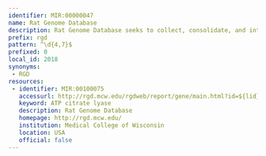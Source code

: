 ```yaml
---
identifier: MIR:00000047
name: Rat Genome Database
description: Rat Genome Database seeks to collect, consolidate, and integrate rat genomic and genetic data with curated functional and physiological data and make these data widely available to the scientific community. This collection references genes.
prefix: rgd
pattern: ^\d{4,7}$
prefixed: 0
local_id: 2018
synonyms:
 - RGD
resources:
 - identifier: MIR:00100075
   accessurl: http://rgd.mcw.edu/rgdweb/report/gene/main.html?id=${lid}
   keyword: ATP citrate lyase
   description: Rat Genome Database
   homepage: http://rgd.mcw.edu/
   institution: Medical College of Wisconsin
   location: USA
   official: false
---
```


